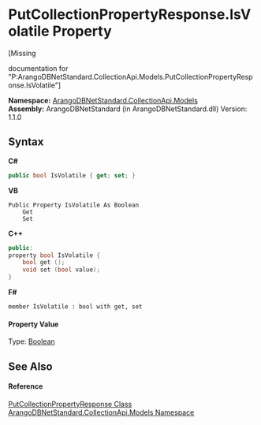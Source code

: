 # PutCollectionPropertyResponse.IsVolatile Property 
 

\[Missing <summary> documentation for "P:ArangoDBNetStandard.CollectionApi.Models.PutCollectionPropertyResponse.IsVolatile"\]

**Namespace:**&nbsp;<a href="eddef630-2e74-9b99-ee5b-91305adea48b">ArangoDBNetStandard.CollectionApi.Models</a><br />**Assembly:**&nbsp;ArangoDBNetStandard (in ArangoDBNetStandard.dll) Version: 1.1.0

## Syntax

**C#**<br />
``` C#
public bool IsVolatile { get; set; }
```

**VB**<br />
``` VB
Public Property IsVolatile As Boolean
	Get
	Set
```

**C++**<br />
``` C++
public:
property bool IsVolatile {
	bool get ();
	void set (bool value);
}
```

**F#**<br />
``` F#
member IsVolatile : bool with get, set

```


#### Property Value
Type: <a href="https://docs.microsoft.com/dotnet/api/system.boolean" target="_blank" rel="noopener noreferrer">Boolean</a>

## See Also


#### Reference
<a href="d63ae074-7302-6b21-634f-8b4a1af72c0a">PutCollectionPropertyResponse Class</a><br /><a href="eddef630-2e74-9b99-ee5b-91305adea48b">ArangoDBNetStandard.CollectionApi.Models Namespace</a><br />